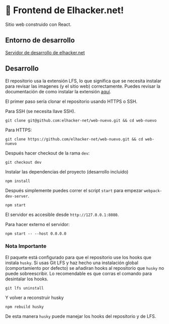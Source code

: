 # 🚀 Frontend de Elhacker.net!

Sitio web construido con React.

## Entorno de desarrollo

[Servidor de desarrollo de elhacker.net](https://web.elhacker.net)

## Desarrollo

El repositorio usa la extensión LFS, lo que significa que se necesita instalar para revisar las imagenes (y el sitio web) correctamente. Puedes revisar la documentación de como instalar la extensión [aquí](https://github.com/git-lfs/git-lfs/wiki/Installation).

El primer paso sería clonar el repositorio usando HTTPS o SSH.

Para SSH (se necesita llave SSH).
```
git clone git@github.com:elhacker-net/web-nuevo.git && cd web-nuevo
```

Para HTTPS:
```
git clone https://github.com/elhacker-net/web-nuevo.git && cd web-nuevo
```

Después hacer checkout de la rama `dev`:

```
git checkout dev
```

Instalar las dependencias del proyecto (desarrollo incluido)

```
npm install
```

Después simplemente puedes correr el script `start` para empezar `webpack-dev-server`.

```
npm start
```

El servidor es accesible desde `http://127.0.0.1:8080`.

Para hacer externo el servidor:

```
npm start -- --host 0.0.0.0
```

### Nota Importante

El paquete está configurado para que el repositorio use los hooks que instala `husky`. Si usas Git LFS y haz hecho una instalación global (comportamiento por defecto) se añadiran hooks al repositorio que `husky` no puede sobreescribir. Lo recomendable es que corras el comando para desintalar los hooks.

```
git lfs uninstall
```

Y volver a reconstruir husky

```
npm rebuild husky
```

De esta manera `husky` puede manejar los hooks del repositorio y de LFS.
